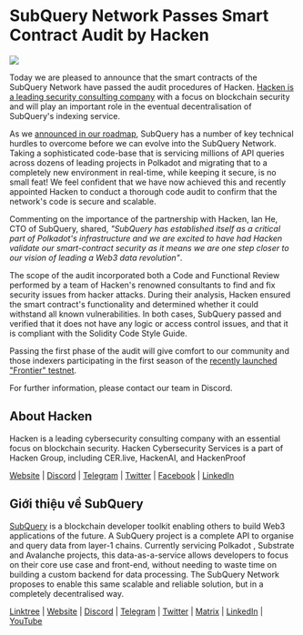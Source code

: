 # SubQuery Network Passes Smart Contract Audit by Hacken

![](https://miro.medium.com/max/1400/0*EbIDDKebNpv2DBC9)

Today we are pleased to announce that the smart contracts of the SubQuery Network have passed the audit procedures of Hacken. [Hacken is a leading security consulting company](https://hacken.io/) with a focus on blockchain security and will play an important role in the eventual decentralisation of SubQuery's indexing service.

As we [announced in our roadmap](./20211029-roadmap-october.md), SubQuery has a number of key technical hurdles to overcome before we can evolve into the SubQuery Network. Taking a sophisticated code-base that is servicing millions of API queries across dozens of leading projects in Polkadot and migrating that to a completely new environment in real-time, while keeping it secure, is no small feat! We feel confident that we have now achieved this and recently appointed Hacken to conduct a thorough code audit to confirm that the network's code is secure and scalable.

Commenting on the importance of the partnership with Hacken, Ian He, CTO of SubQuery, shared, _"SubQuery has established itself as a critical part of Polkadot's infrastructure and we are excited to have had Hacken validate our smart-contract security as it means we are one step closer to our vision of leading a Web3 data revolution"_.

The scope of the audit incorporated both a Code and Functional Review performed by a team of Hacken's renowned consultants to find and fix security issues from hacker attacks. During their analysis, Hacken ensured the smart contract's functionality and determined whether it could withstand all known vulnerabilities. In both cases, SubQuery passed and verified that it does not have any logic or access control issues, and that it is compliant with the Solidity Code Style Guide.

Passing the first phase of the audit will give comfort to our community and those indexers participating in the first season of the [recently launched "Frontier" testnet](./20220330-frontier-testnet.md).

For further information, please contact our team in Discord.

## About Hacken

Hacken is a leading cybersecurity consulting company with an essential focus on blockchain security. Hacken Cybersecurity Services is a part of Hacken Group, including CER.live, HackenAI, and HackenProof

[Website](https://hacken.io/) | [Discord](https://discord.gg/hacken) | [Telegram](https://t.me/hackenio) | [Twitter](https://twitter.com/hackenclub) | [Facebook](https://www.facebook.com/hacken.io) | [LinkedIn](https://www.linkedin.com/company/hacken/)

## Giới thiệu về SubQuery

[SubQuery](https://subquery.network) is a blockchain developer toolkit enabling others to build Web3 applications of the future. A SubQuery project is a complete API to organise and query data from layer-1 chains. Currently servicing Polkadot , Substrate and Avalanche projects, this data-as-a-service allows developers to focus on their core use case and front-end, without needing to waste time on building a custom backend for data processing. The SubQuery Network proposes to enable this same scalable and reliable solution, but in a completely decentralised way.

​​[Linktree](https://linktr.ee/subquerynetwork) | [Website](https://subquery.network/) | [Discord](https://discord.com/invite/78zg8aBSMG) | [Telegram](https://t.me/subquerynetwork) | [Twitter](https://twitter.com/subquerynetwork) | [Matrix](https://matrix.to/#/#subquery:matrix.org) | [LinkedIn](https://www.linkedin.com/company/subquery) | [YouTube](https://www.youtube.com/channel/UCi1a6NUUjegcLHDFLr7CqLw)
